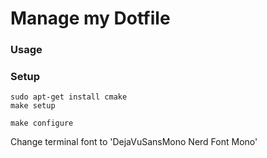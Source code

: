 # Manage my Dotfile

### Usage

### Setup
```shell
sudo apt-get install cmake
make setup
```

```shell
make configure
```

Change terminal font to 'DejaVuSansMono Nerd Font Mono'
